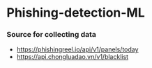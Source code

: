 # Phishing-detection-ML

### Source for collecting data
- https://phishingreel.io/api/v1/panels/today
- https://api.chongluadao.vn/v1/blacklist
